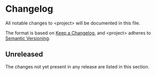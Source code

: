 # Changelog

All notable changes to \<project\> will be documented in this file.

The format is based on [Keep a Changelog](https://keepachangelog.com/en/1.0.0/), and \<project\> adheres to [Semantic Versioning](https://semver.org/spec/v2.0.0.html).

## Unreleased

The changes not yet present in any release are listed in this section.
